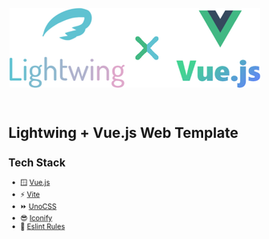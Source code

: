 <p align="center">
  <img width="500" src="./src/assets/lightwing-vue.png" alt="Lightwing logo">
</p>
<br/>

# Lightwing + Vue.js Web Template

## Tech Stack

- 🪟 [Vue.js](https://vuejs.org/)
- ⚡ ‍[Vite](https://vitejs.dev/)
- ⏩ [UnoCSS](https://unocss.dev/)
- 😎 [Iconify](https://iconify.design/)
- 🔨 [Eslint Rules](https://github.com/ArcherGu/lightwing/tree/main/packages/eslint-config/)
